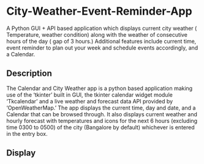 # City-Weather-Event-Reminder-App
A Python GUI + API based application which displays current city weather ( Temperature, weather condition) along with the weather of consecutive hours of the day ( gap of 3 hours.) Additional features include current time, event reminder to plan out your week and schedule events accordingly, and a Calendar. 

## Description 
The Calendar and City Weather app is a python based
application making use of the ‘tkinter’ built in GUI, the tkinter
calendar widget module ‘Tkcalendar’ and a live weather and
forecast data API provided by ‘OpenWeatherMap.’
The app displays the current time, day and date, and a
Calendar that can be browsed through. It also displays current
weather and hourly forecast with temperatures and icons for
the next 6 hours (excluding time 0300 to 0500) of the city
(Bangalore by default) whichever is entered in the entry box.

## Display

